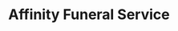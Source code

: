 ---
title: "Affinity Funeral Service"
url: /mechanicsville/affinity-funeral-service/
shop: Bestattungen
---